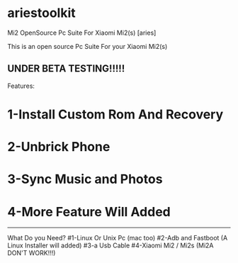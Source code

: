 ariestoolkit
============

Mi2 OpenSource Pc Suite For Xiaomi Mi2(s) [aries] 

This is an open source Pc Suite For your Xiaomi Mi2(s)

UNDER BETA TESTING!!!!!
--------------------------------------------------
Features:
 # 1-Install Custom Rom And Recovery
 # 2-Unbrick Phone
 # 3-Sync Music and Photos
 # 4-More Feature Will Added
-------------------------------------------------

What Do you Need?
 #1-Linux Or Unix Pc (mac too)
 #2-Adb and Fastboot (A Linux Installer will added)
 #3-a Usb Cable
 #4-Xiaomi Mi2 / Mi2s (Mi2A DON'T WORK!!!)
